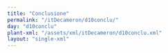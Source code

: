 ```yaml
---
title: "Conclusione"
permalink: "/itDecameron/d10conclu/"
day: "d10conclu"
plant-xml: "/assets/xml/itDecameron/d10conclu.xml"
layout: "single-xml"
---
```

